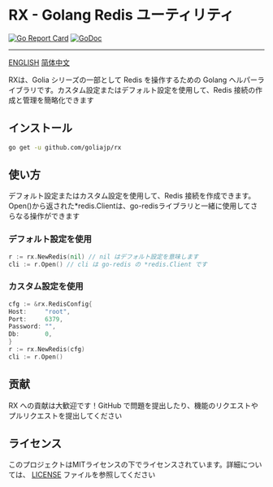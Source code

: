 # RX - Golang Redis ユーティリティ

[![Go Report Card](https://goreportcard.com/badge/github.com/goliajp/rx)](https://goreportcard.com/report/github.com/goliajp/rx)
[![GoDoc](https://pkg.go.dev/badge/github.com/goliajp/rx)](https://pkg.go.dev/github.com/goliajp/rx)

---
[ENGLISH](README.md)
[简体中文](README_CN.md)

RXは、Golia シリーズの一部として Redis を操作するための Golang ヘルパーライブラリです。カスタム設定またはデフォルト設定を使用して、Redis 接続の作成と管理を簡略化できます

## インストール

```sh
go get -u github.com/goliajp/rx
```

## 使い方
デフォルト設定またはカスタム設定を使用して、Redis 接続を作成できます。Open()から返された*redis.Clientは、go-redisライブラリと一緒に使用してさらなる操作ができます

### デフォルト設定を使用
```go
r := rx.NewRedis(nil) // nil はデフォルト設定を意味します
cli := r.Open() // cli は go-redis の *redis.Client です
```

### カスタム設定を使用
```go
cfg := &rx.RedisConfig{
Host:     "root",
Port:     6379,
Password: "",
Db:       0,
}
r := rx.NewRedis(cfg)
cli := r.Open()
```

## 贡献
RX への貢献は大歓迎です！GitHub で問題を提出したり、機能のリクエストやプルリクエストを提出してください

## ライセンス
このプロジェクトはMITライセンスの下でライセンスされています。詳細については、 [LICENSE](LICENSE) ファイルを参照してください